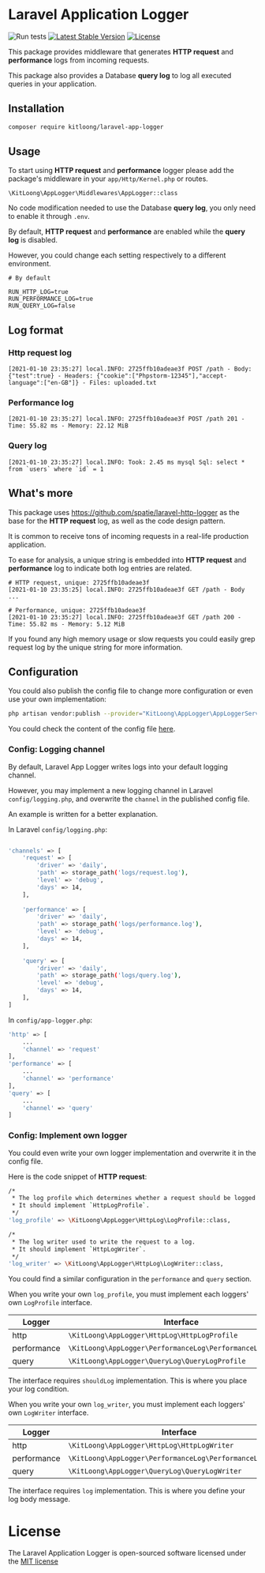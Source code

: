 # Laravel Application Logger

![Run tests](https://github.com/kitloong/laravel-app-logger/workflows/Run%20tests/badge.svg?branch=1.x)
[![Latest Stable Version](https://poser.pugx.org/kitloong/laravel-app-logger/v/stable.png)](https://packagist.org/packages/kitloong/laravel-app-logger)
[![License](https://poser.pugx.org/kitloong/laravel-app-logger/license.png)](https://packagist.org/packages/kitloong/laravel-app-logger)

This package provides middleware that generates **HTTP request** and **performance** logs from incoming requests.

This package also provides a Database **query log** to log all executed queries in your application.

## Installation

```bash
composer require kitloong/laravel-app-logger
```

## Usage

To start using **HTTP request** and **performance** logger please add the package's middleware in your `app/Http/Kernel.php` or routes.

```
\KitLoong\AppLogger\Middlewares\AppLogger::class
```

No code modification needed to use the Database **query log**, you only need to enable it through `.env`.

By default, **HTTP request** and **performance** are enabled while the **query log** is disabled.

However, you could change each setting respectively to a different environment.

```dotenv
# By default

RUN_HTTP_LOG=true
RUN_PERFORMANCE_LOG=true
RUN_QUERY_LOG=false
```

## Log format

### Http request log

```log
[2021-01-10 23:35:27] local.INFO: 2725ffb10adeae3f POST /path - Body: {"test":true} - Headers: {"cookie":["Phpstorm-12345"],"accept-language":["en-GB"]} - Files: uploaded.txt
```

### Performance log

```log
[2021-01-10 23:35:27] local.INFO: 2725ffb10adeae3f POST /path 201 - Time: 55.82 ms - Memory: 22.12 MiB
```

### Query log

```log
[2021-01-10 23:35:27] local.INFO: Took: 2.45 ms mysql Sql: select * from `users` where `id` = 1
```

## What's more

This package uses https://github.com/spatie/laravel-http-logger as the base for the **HTTP request** log, as well as the code design pattern.

It is common to receive tons of incoming requests in a real-life production application.

To ease for analysis, a unique string is embedded into **HTTP request** and **performance** log to indicate both log entries are related.

```log
# HTTP request, unique: 2725ffb10adeae3f
[2021-01-10 23:35:25] local.INFO: 2725ffb10adeae3f GET /path - Body ...

# Performance, unique: 2725ffb10adeae3f
[2021-01-10 23:35:27] local.INFO: 2725ffb10adeae3f GET /path 200 - Time: 55.82 ms - Memory: 5.12 MiB
```

If you found any high memory usage or slow requests you could easily grep request log by the unique string for more information.

## Configuration

You could also publish the config file to change more configuration or even use your own implementation:

```bash
php artisan vendor:publish --provider="KitLoong\AppLogger\AppLoggerServiceProvider" --tag=config
```

You could check the content of the config file [here](config/app-logger.php).

### Config: Logging channel

By default, Laravel App Logger writes logs into your default logging channel.

However, you may implement a new logging channel in Laravel `config/logging.php`, and overwrite the `channel` in the published config file.

An example is written for a better explanation.

In Laravel `config/logging.php`:

```bash

'channels' => [
    'request' => [
        'driver' => 'daily',
        'path' => storage_path('logs/request.log'),
        'level' => 'debug',
        'days' => 14,
    ],
    
    'performance' => [
        'driver' => 'daily',
        'path' => storage_path('logs/performance.log'),
        'level' => 'debug',
        'days' => 14,
    ],
    
    'query' => [
        'driver' => 'daily',
        'path' => storage_path('logs/query.log'),
        'level' => 'debug',
        'days' => 14,
    ],
]
```

In `config/app-logger.php`:

```bash
'http' => [
    ...
    'channel' => 'request'
],
'performance' => [
    ...
    'channel' => 'performance'
],
'query' => [
    ...
    'channel' => 'query'
]
```

### Config: Implement own logger

You could even write your own logger implementation and overwrite it in the config file.

Here is the code snippet of **HTTP request**:

```bash
/*
 * The log profile which determines whether a request should be logged.
 * It should implement `HttpLogProfile`.
 */
'log_profile' => \KitLoong\AppLogger\HttpLog\LogProfile::class,

/*
 * The log writer used to write the request to a log.
 * It should implement `HttpLogWriter`.
 */
'log_writer' => \KitLoong\AppLogger\HttpLog\LogWriter::class,
```

You could find a similar configuration in the `performance` and `query` section. 

When you write your own `log_profile`, you must implement each loggers' own `LogProfile` interface.

|Logger|Interface|
|---|---|
|http|`\KitLoong\AppLogger\HttpLog\HttpLogProfile`|
|performance|`\KitLoong\AppLogger\PerformanceLog\PerformanceLogProfile`|
|query|`\KitLoong\AppLogger\QueryLog\QueryLogProfile`|

The interface requires `shouldLog` implementation. This is where you place your log condition.

When you write your own `log_writer`, you must implement each loggers' own `LogWriter` interface.

|Logger|Interface|
|---|---|
|http|`\KitLoong\AppLogger\HttpLog\HttpLogWriter`|
|performance|`\KitLoong\AppLogger\PerformanceLog\PerformanceLogWriter`|
|query|`\KitLoong\AppLogger\QueryLog\QueryLogWriter`|

The interface requires `log` implementation. This is where you define your log body message.

# License

The Laravel Application Logger is open-sourced software licensed under the [MIT license](LICENSE)
